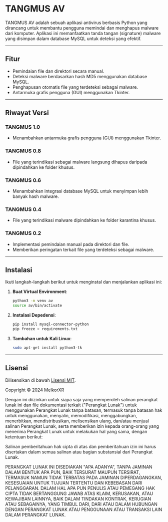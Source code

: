 # TANGMUS AV

TANGMUS AV adalah sebuah aplikasi antivirus berbasis Python yang dirancang untuk membantu pengguna memindai dan menghapus malware dari komputer. Aplikasi ini memanfaatkan tanda tangan (signature) malware yang disimpan dalam database MySQL untuk deteksi yang efektif.

---

## Fitur
- Pemindaian file dan direktori secara manual.
- Deteksi malware berdasarkan hash MD5 menggunakan database MySQL.
- Penghapusan otomatis file yang terdeteksi sebagai malware.
- Antarmuka grafis pengguna (GUI) menggunakan Tkinter.

---

## Riwayat Versi
### TANGMUS 1.0
- Menambahkan antarmuka grafis pengguna (GUI) menggunakan Tkinter.

### TANGMUS 0.8
- File yang terindikasi sebagai malware langsung dihapus daripada dipindahkan ke folder khusus.

### TANGMUS 0.6
- Menambahkan integrasi database MySQL untuk menyimpan lebih banyak hash malware.

### TANGMUS 0.4
- File yang terindikasi malware dipindahkan ke folder karantina khusus.

### TANGMUS 0.2
- Implementasi pemindaian manual pada direktori dan file.
- Memberikan peringatan terkait file yang terdeteksi sebagai malware.

---

## Instalasi
Ikuti langkah-langkah berikut untuk menginstal dan menjalankan aplikasi ini:

1. **Buat Virtual Environment**:
   ```bash
   python3 -m venv av
   source av/bin/activate
2. **Instalasi Depedensi**:
   ```bash
   pip install mysql-connector-python
   pip freeze > requirements.txt
3. **Tambahan untuk Kali Linux**:
   ```bash
   sudo apt-get install python3-tk

---

## Lisensi

Dilisensikan di bawah [Lisensi MIT](LICENSE).

Copyright © 2024 MelkorXR

Dengan ini diizinkan untuk siapa saja yang memperoleh salinan perangkat lunak ini dan file dokumentasi terkait ("Perangkat Lunak") untuk menggunakan Perangkat Lunak tanpa batasan, termasuk tanpa batasan hak untuk menggunakan, menyalin, memodifikasi, menggabungkan, menerbitkan, mendistribusikan, melisensikan ulang, dan/atau menjual salinan Perangkat Lunak, serta memberikan izin kepada orang-orang yang menerima Perangkat Lunak untuk melakukan hal yang sama, dengan ketentuan berikut:

Salinan pemberitahuan hak cipta di atas dan pemberitahuan izin ini harus disertakan dalam semua salinan atau bagian substansial dari Perangkat Lunak.

PERANGKAT LUNAK INI DISEDIAKAN "APA ADANYA", TANPA JAMINAN DALAM BENTUK APA PUN, BAIK TERSURAT MAUPUN TERSIRAT, TERMASUK NAMUN TIDAK TERBATAS PADA JAMINAN DIPERDAGANGKAN, KESESUAIAN UNTUK TUJUAN TERTENTU DAN KEBEBASAN DARI PELANGGARAN. DALAM HAL APA PUN PENULIS ATAU PEMEGANG HAK CIPTA TIDAK BERTANGGUNG JAWAB ATAS KLAIM, KERUSAKAN, ATAU KEWAJIBAN LAINNYA, BAIK DALAM TINDAKAN KONTRAK, KERUGIAN ATAU SEBAGAINYA, YANG TIMBUL DARI, DARI ATAU DALAM HUBUNGAN DENGAN PERANGKAT LUNAK ATAU PENGGUNAAN ATAU TRANSAKSI LAIN DALAM PERANGKAT LUNAK.

